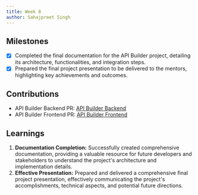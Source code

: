 ```yaml
---
title: Week 8
author: Sahajpreet Singh
---
```


## Milestones
- [x] Completed the final documentation for the API Builder project, detailing its architecture, functionalities, and integration steps.
- [x] Prepared the final project presentation to be delivered to the mentors, highlighting key achievements and outcomes.

## Contributions
- API Builder Backend PR: [API Builder Backend](https://github.com/digitalgreenorg/farmstack-backend/pull/557)
- API Builder Frontend PR: [API Builder Frontend](https://github.com/digitalgreenorg/farmstack-frontend/pull/1148)
## Learnings
1. **Documentation Completion:** Successfully created comprehensive documentation, providing a valuable resource for future developers and stakeholders to understand the project's architecture and implementation details.
2. **Effective Presentation:** Prepared and delivered a comprehensive final project presentation, effectively communicating the project's accomplishments, technical aspects, and potential future directions.
